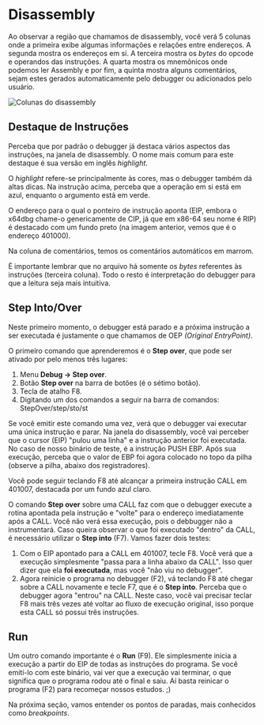 # Disassembly

Ao observar a região que chamamos de disassembly, você verá 5 colunas onde a primeira exibe algumas informações e relações entre endereços. A segunda mostra os endereços em si. A terceira mostra os _bytes_ do opcode e operandos das instruções. A quarta mostra os mnemônicos onde podemos ler Assembly e por fim, a quinta mostra alguns comentários, sejam estes gerados automaticamente pelo debugger ou adicionados pelo usuário.

![Colunas do disassembly](../.gitbook/assets/x32dbg\_02\_disasm\_columns.png)

## Destaque de Instruções

Perceba que por padrão o debugger já destaca vários aspectos das instruções, na janela de disassembly. O nome mais comum para este destaque é sua versão em inglês _highlight_.

O _highlight_ refere-se principalmente às cores, mas o debugger também dá altas dicas. Na instrução acima, perceba que a operação em si está em azul, enquanto o argumento está em verde.

O endereço para o qual o ponteiro de instrução aponta (EIP, embora o x64dbg chame-o genericamente de CIP, já que em x86-64 seu nome é RIP) é destacado com um fundo preto (na imagem anterior, vemos que é o endereço 401000).

Na coluna de comentários, temos os comentários automáticos em marrom.

É importante lembrar que no arquivo há somente os _bytes_ referentes às instruções (terceira coluna). Todo o resto é interpretação do debugger para que a leitura seja mais intuitiva.

## Step Into/Over

Neste primeiro momento, o debugger está parado e a próxima instrução a ser executada é justamente o que chamamos de OEP _(Original EntryPoint)_.

O primeiro comando que aprenderemos é o **Step over**, que pode ser ativado por pelo menos três lugares:

1. Menu **Debug -> Step over**.
2. Botão **Step over** na barra de botões (é o sétimo botão).
3. Tecla de atalho F8.
4. Digitando um dos comandos a seguir na barra de comandos: StepOver/step/sto/st

Se você emitir este comando uma vez, verá que o debugger vai executar uma única instrução e parar. Na janela do disassembly, você vai perceber que o cursor (EIP) "pulou uma linha" e a instrução anterior foi executada. No caso de nosso binário de teste, é a instrução PUSH EBP. Após sua execução, perceba que o valor de EBP foi agora colocado no topo da pilha (observe a pilha, abaixo dos registradores).

Você pode seguir teclando F8 até alcançar a primeira instrução CALL em 401007, destacada por um fundo azul claro.

O comando **Step over** sobre uma CALL faz com que o debugger execute a rotina apontada pela instrução e "volte" para o endereço imediatamente após a CALL. Você não verá essa execução, pois o debbugger não a instrumentará. Caso queira observar o que foi executado "dentro" da CALL, é necessário utilizar o **Step into** (F7). Vamos fazer dois testes:

1. Com o EIP apontado para a CALL em 401007, tecle F8. Você verá que a execução simplesmente "passa para a linha abaixo da CALL". Isso quer dizer que ela **foi executada**, mas você "não viu no debugger".
2. Agora reinicie o programa no debugger (F2), vá teclando F8 até chegar sobre a CALL novamente e tecle F7, que é o **Step into**. Perceba que o debugger agora "entrou" na CALL. Neste caso, você vai precisar teclar F8 mais três vezes até voltar ao fluxo de execução original, isso porque esta CALL só possui três instruções.

## Run

Um outro comando importante é o **Run** (F9). Ele simplesmente inicia a execução a partir do EIP de todas as instruções do programa. Se você emiti-lo com este binário, vai ver que a execução vai terminar, o que significa que o programa rodou até o final e saiu. Aí basta reinicar o programa (F2) para recomeçar nossos estudos. ;)

Na próxima seção, vamos entender os pontos de paradas, mais conhecidos como _breakpoints_.

